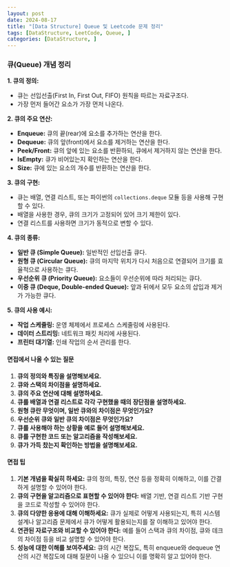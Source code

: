 ```yaml
---
layout: post
date: 2024-08-17
title: "[Data Structure] Queue 및 Leetcode 문제 정리"
tags: [DataStructure, LeetCode, Queue, ]
categories: [DataStructure, ]
---
```



### 큐(Queue) 개념 정리


**1. 큐의 정의:**

- 큐는 선입선출(First In, First Out, FIFO) 원칙을 따르는 자료구조다.
- 가장 먼저 들어간 요소가 가장 먼저 나온다.

**2. 큐의 주요 연산:**

- **Enqueue:** 큐의 끝(rear)에 요소를 추가하는 연산을 한다.
- **Dequeue:** 큐의 앞(front)에서 요소를 제거하는 연산을 한다.
- **Peek/Front:** 큐의 앞에 있는 요소를 반환하되, 큐에서 제거하지 않는 연산을 한다.
- **IsEmpty:** 큐가 비어있는지 확인하는 연산을 한다.
- **Size:** 큐에 있는 요소의 개수를 반환하는 연산을 한다.

**3. 큐의 구현:**

- 큐는 배열, 연결 리스트, 또는 파이썬의 `collections.deque` 모듈 등을 사용해 구현할 수 있다.
- 배열을 사용한 경우, 큐의 크기가 고정되어 있어 크기 제한이 있다.
- 연결 리스트를 사용하면 크기가 동적으로 변할 수 있다.

**4. 큐의 종류:**

- **일반 큐 (Simple Queue):** 일반적인 선입선출 큐다.
- **원형 큐 (Circular Queue):** 큐의 마지막 위치가 다시 처음으로 연결되어 크기를 효율적으로 사용하는 큐다.
- **우선순위 큐 (Priority Queue):** 요소들이 우선순위에 따라 처리되는 큐다.
- **이중 큐 (Deque, Double-ended Queue):** 앞과 뒤에서 모두 요소의 삽입과 제거가 가능한 큐다.

**5. 큐의 사용 예시:**

- **작업 스케줄링:** 운영 체제에서 프로세스 스케줄링에 사용된다.
- **데이터 스트리밍:** 네트워크 패킷 처리에 사용된다.
- **프린터 대기열:** 인쇄 작업의 순서 관리를 한다.

#### 면접에서 나올 수 있는 질문

1. **큐의 정의와 특징을 설명해보세요.**
2. **큐와 스택의 차이점을 설명하세요.**
3. **큐의 주요 연산에 대해 설명하세요.**
4. **큐를 배열과 연결 리스트로 각각 구현했을 때의 장단점을 설명하세요.**
5. **원형 큐란 무엇이며, 일반 큐와의 차이점은 무엇인가요?**
6. **우선순위 큐와 일반 큐의 차이점은 무엇인가요?**
7. **큐를 사용해야 하는 상황을 예로 들어 설명해보세요.**
8. **큐를 구현한 코드 또는 알고리즘을 작성해보세요.**
9. **큐가 가득 찼는지 확인하는 방법을 설명해보세요.**

#### 면접 팁

1. **기본 개념을 확실히 하세요:** 큐의 정의, 특징, 연산 등을 정확히 이해하고, 이를 간결하게 설명할 수 있어야 한다.
2. **큐의 구현을 알고리즘으로 표현할 수 있어야 한다:** 배열 기반, 연결 리스트 기반 구현을 코드로 작성할 수 있어야 한다.
3. **큐의 다양한 응용에 대해 이해하세요:** 큐가 실제로 어떻게 사용되는지, 특히 시스템 설계나 알고리즘 문제에서 큐가 어떻게 활용되는지를 잘 이해하고 있어야 한다.
4. **연관된 자료구조와 비교할 수 있어야 한다:** 예를 들어 스택과 큐의 차이점, 큐와 데크의 차이점 등을 비교 설명할 수 있어야 한다.
5. **성능에 대한 이해를 보여주세요:** 큐의 시간 복잡도, 특히 enqueue와 dequeue 연산의 시간 복잡도에 대해 질문이 나올 수 있으니 이를 명확히 알고 있어야 한다.

